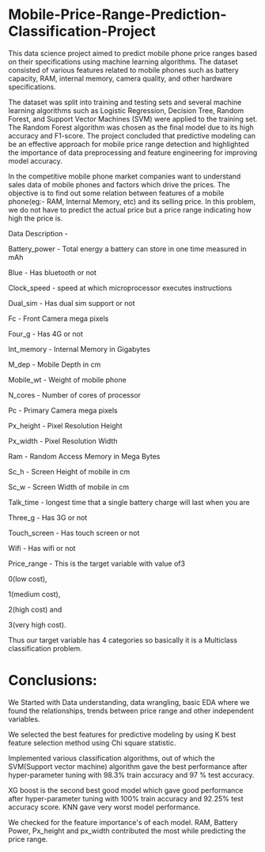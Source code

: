 # Mobile-Price-Range-Prediction-Classification-Project

This data science project aimed to predict mobile phone price ranges based on their specifications using machine learning algorithms. The dataset consisted of various features related to mobile phones such as battery capacity, RAM, internal memory, camera quality, and other hardware specifications. 

The dataset was split into training and testing sets and several machine learning algorithms such as Logistic Regression, Decision Tree, Random Forest, and Support Vector Machines (SVM) were applied to the training set. The Random Forest algorithm was chosen as the final model due to its high accuracy and F1-score. The project concluded that predictive modeling can be an effective approach for mobile price range detection and highlighted the importance of data preprocessing and feature engineering for improving model accuracy.

In the competitive mobile phone market companies want to understand sales data of mobile phones and factors which drive the prices. The objective is to find out some relation between features of a mobile phone(eg:- RAM, Internal Memory, etc) and its selling price. In this problem, we do not have to predict the actual price but a price range indicating how high the price is.

Data Description -

Battery_power - Total energy a battery can store in one time measured in mAh

Blue - Has bluetooth or not

Clock_speed - speed at which microprocessor executes instructions

Dual_sim - Has dual sim support or not

Fc - Front Camera mega pixels

Four_g - Has 4G or not

Int_memory - Internal Memory in Gigabytes

M_dep - Mobile Depth in cm

Mobile_wt - Weight of mobile phone

N_cores - Number of cores of processor

Pc - Primary Camera mega pixels

Px_height - Pixel Resolution Height

Px_width - Pixel Resolution Width

Ram - Random Access Memory in Mega Bytes

Sc_h - Screen Height of mobile in cm

Sc_w - Screen Width of mobile in cm

Talk_time - longest time that a single battery charge will last when you are

Three_g - Has 3G or not

Touch_screen - Has touch screen or not

Wifi - Has wifi or not

Price_range - This is the target variable with value of3

0(low cost),

1(medium cost),

2(high cost) and

3(very high cost).

Thus our target variable has 4 categories so basically it is a Multiclass classification problem.

# Conclusions:

We Started with Data understanding, data wrangling, basic EDA where we found the relationships, trends between price range and other independent variables.

We selected the best features for predictive modeling by using K best feature selection method using Chi square statistic.

Implemented various classification algorithms, out of which the SVM(Support vector machine) algorithm gave the best performance after hyper-parameter tuning with 98.3% train accuracy and 97 % test accuracy.

XG boost is the second best good model which gave good performance after hyper-parameter tuning with 100% train accuracy and 92.25% test accuracy score.
KNN gave very worst model performance.

We checked for the feature importance's of each model. RAM, Battery Power, Px_height and px_width contributed the most while predicting the price range.
